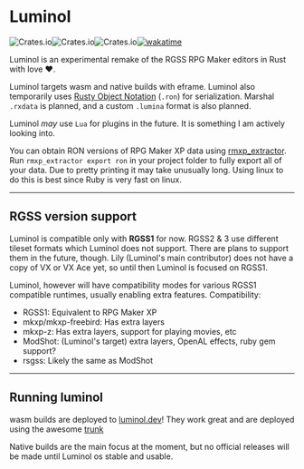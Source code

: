 # Luminol

![Crates.io](https://img.shields.io/crates/v/luminol)![Crates.io](https://img.shields.io/crates/l/luminol)![Crates.io](https://img.shields.io/crates/d/luminol)[![wakatime](https://wakatime.com/badge/user/5cff5352-cb55-44dc-819e-b47f231dcfa2/project/edee199a-95c3-4206-b23e-eb6f0a7e06ba.svg)](https://wakatime.com/badge/user/5cff5352-cb55-44dc-819e-b47f231dcfa2/project/edee199a-95c3-4206-b23e-eb6f0a7e06ba)

Luminol is an experimental remake of the RGSS RPG Maker editors in Rust with love ❤️.

Luminol targets wasm and native builds with eframe. Luminol also temporarily uses [Rusty Object Notation](https://github.com/ron-rs/ron) (`.ron`) for serialization.
Marshal `.rxdata` is planned, and a custom `.lumina` format is also planned.

Luminol _may_ use `Lua` for plugins in the future. It is something I am actively looking into.

You can obtain RON versions of RPG Maker XP data using [rmxp_extractor](https://rubygems.org/gems/rmxp_extractor).
Run `rmxp_extractor export ron` in your project folder to fully export all of your data. Due to pretty printing it may take unusually long.
Using linux to do this is best since Ruby is very fast on linux.

---

## RGSS version support
Luminol is compatible only with **RGSS1** for now. RGSS2 & 3 use different tileset formats which Luminol does not support.
There are plans to support them in the future, though. 
Lily (Luminol's main contributor) does not have a copy of VX or VX Ace yet, so until then Luminol is focused on RGSS1.

Luminol, however will have compatibility modes for various RGSS1 compatible runtimes, usually enabling extra features.
Compatibility:
- RGSS1: Equivalent to RPG Maker XP
- mkxp/mkxp-freebird: Has extra layers
- mkxp-z: Has extra layers, support for playing movies, etc
- ModShot: (Luminol's target) extra layers, OpenAL effects, ruby gem support?
- rsgss: Likely the same as ModShot

---

## Running luminol

wasm builds are deployed to [luminol.dev](https://luminol.dev/#dev)! They work great and are deployed using the awesome [trunk](https://trunkrs.dev)

Native builds are the main focus at the moment, but no official releases will be made until Luminol os stable and usable.
